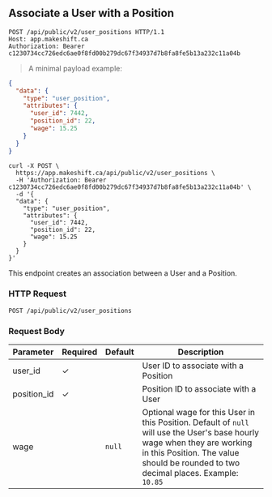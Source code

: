 ## Associate a User with a Position

```http
POST /api/public/v2/user_positions HTTP/1.1
Host: app.makeshift.ca
Authorization: Bearer c1230734cc726edc6ae0f8fd00b279dc67f34937d7b8fa8fe5b13a232c11a04b
```

> A minimal payload example:

```json
{
  "data": {
    "type": "user_position",
    "attributes": {
      "user_id": 7442,
      "position_id": 22,
      "wage": 15.25
    }
  }
}
```

```shell
curl -X POST \
  https://app.makeshift.ca/api/public/v2/user_positions \
  -H 'Authorization: Bearer c1230734cc726edc6ae0f8fd00b279dc67f34937d7b8fa8fe5b13a232c11a04b' \
  -d '{
  "data": {
    "type": "user_position",
    "attributes": {
      "user_id": 7442,
      "position_id": 22,
      "wage": 15.25
    }
  }
}'
```

This endpoint creates an association between a User and a Position.

### HTTP Request

`POST /api/public/v2/user_positions`

### Request Body

Parameter   | Required | Default | Description
---------   | -------- | ------- | -----------
user_id     | ✓        |         | User ID to associate with a Position
position_id | ✓        |         | Position ID to associate with a User
wage        |          | `null`  | Optional wage for this User in this Position. Default of `null` will use the User's base hourly wage when they are working in this Position. The value should be rounded to two decimal places. Example: `10.85`
